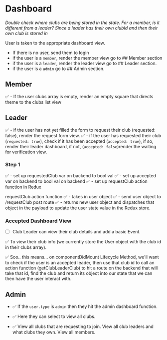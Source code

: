 <!-- Dashboard.md docs -->

# Dashboard

*Double check where clubs are being stored in the state. For a member, is it different from a leader? Since a leader has their own clubId and then their own club is stored in*


User is taken to the appropriate dashboard view.

- If there is no user, send them to login
- if the user is a `member`, render the member view go to ## Member section
- if the user is a `leader`, render the leader view go to ## Leader section.
- if the user is a `admin` go to  ## Admin section.

## Member
  ✅  - If the user clubs array is empty, render an empty square that directs theme to the clubs list view

## Leader

✅ - if the user has not yet filled the form to request their club (requested: false), render the request form view.
✅ - if the user has requested their club (`requested: true`), check if it has been accepted (`accepted: true`), if so, render their leader dashboard, if not, (`accepted: false`)render the waiting for verification view.


### Step 1

✅ - set up requestedClub var on backend to bool val
✅ - set up accepted var on backend to bool val on backend
✅ - set up requestClub action function in Redux

requestClub action function
    ✅ - takes in user object
    ✅ - send user object to /requestClub post route
    ✅ - returns new user object and dispatches that object in the payload to update the user state value in the Redux store.

### Accepted Dashboard View

- [ ] Club Leader can view their club details and add a basic Event.

✅ To view their club info (we currently store the User object with the club id in their clubs array).

✅ Soo.. this means... on componentDidMount Lifecycle Method, we'll want to check if the user is an accepted leader, then use that club id to call an action function (getClubLeaderClub) to hit a route on the backend that will take that id, find the club and return its object into our state that we can then have the user interact with.




## Admin

- ✅ If the `user.type` is `admin` then they hit the admin dashboard function.

- ✅ Here they can select to view all clubs.
- ✅ View all clubs that are requesting to join.
View all club leaders and what clubs they own.
View all members.
